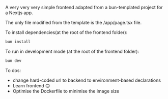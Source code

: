 A very very very simple frontend adapted from a bun-templated project for a Nextjs app.

The only file modified from the template is the /app/page.tsx file.

To install dependencies(at the root of the frontend folder):

```bash
bun install
```

To run in development mode (at the root of the frontend folder):
```bash
bun dev
```

To dos:
- change hard-coded url to backend to environment-based declarations
- Learn frontend 🙃
- Optimise the Dockerfile to minimise the image size